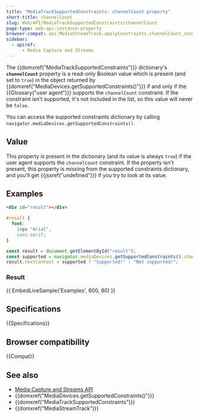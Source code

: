 ```yaml
---
title: "MediaTrackSupportedConstraints: channelCount property"
short-title: channelCount
slug: Web/API/MediaTrackSupportedConstraints/channelCount
page-type: web-api-instance-property
browser-compat: api.MediaStreamTrack.applyConstraints.channelCount_constraint
sidebar:
  - apiref:
      - Media Capture and Streams
---
```


The {{domxref("MediaTrackSupportedConstraints")}} dictionary's
**`channelCount`** property is a read-only Boolean value which
is present (and set to `true`) in the object returned by
{{domxref("MediaDevices.getSupportedConstraints()")}} if and only if the
{{Glossary("user agent")}} supports the `channelCount` constraint. If the
constraint isn't supported, it's not included in the list, so this value will never be
`false`.

You can access the supported constraints dictionary by calling
`navigator.mediaDevices.getSupportedConstraints()`.

## Value

This property is present in the dictionary (and its value is always `true`)
if the user agent supports the `channelCount` constraint. If the property
isn't present, this property is missing from the supported constraints dictionary, and
you'll get {{jsxref("undefined")}} if you try to look at its value.

## Examples

```html hidden
<div id="result"></div>
```

```css hidden
#result {
  font:
    14px "Arial",
    sans-serif;
}
```

```js
const result = document.getElementById("result");
const supported = navigator.mediaDevices.getSupportedConstraints().channelCount;
result.textContent = supported ? "Supported!" : "Not supported!";
```

### Result

{{ EmbedLiveSample('Examples', 600, 80) }}

## Specifications

{{Specifications}}

## Browser compatibility

{{Compat}}

## See also

- [Media Capture and Streams API](/en-US/docs/Web/API/Media_Capture_and_Streams_API)
- {{domxref("MediaDevices.getSupportedConstraints()")}}
- {{domxref("MediaTrackSupportedConstraints")}}
- {{domxref("MediaStreamTrack")}}
